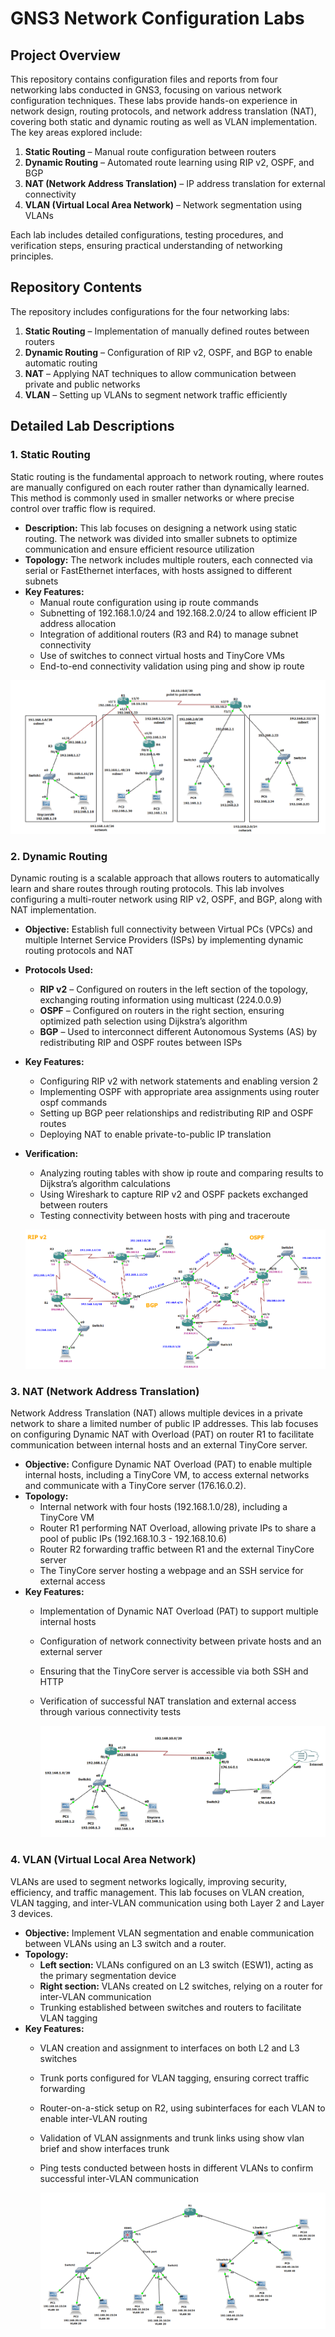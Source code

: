 # GNS3 Network Configuration Labs

## Project Overview
This repository contains configuration files and reports from four networking labs conducted in GNS3, focusing on various network configuration techniques. These labs provide hands-on experience in network design, routing protocols, and network address translation (NAT), covering both static and dynamic routing as well as VLAN implementation. The key areas explored include:

1. **Static Routing** – Manual route configuration between routers
2. **Dynamic Routing** – Automated route learning using RIP v2, OSPF, and BGP
3. **NAT (Network Address Translation)** – IP address translation for external connectivity
4. **VLAN (Virtual Local Area Network)** – Network segmentation using VLANs

Each lab includes detailed configurations, testing procedures, and verification steps, ensuring practical understanding of networking principles.

## Repository Contents
The repository includes configurations for the four networking labs:

1. **Static Routing** – Implementation of manually defined routes between routers
2. **Dynamic Routing** – Configuration of RIP v2, OSPF, and BGP to enable automatic routing
3. **NAT** – Applying NAT techniques to allow communication between private and public networks
4. **VLAN** – Setting up VLANs to segment network traffic efficiently

## Detailed Lab Descriptions

### 1. Static Routing
Static routing is the fundamental approach to network routing, where routes are manually configured on each router rather than dynamically learned. This method is commonly used in smaller networks or where precise control over traffic flow is required.
- **Description:** This lab focuses on designing a network using static routing. The network was divided into smaller subnets to optimize communication and ensure efficient resource utilization
- **Topology:** The network includes multiple routers, each connected via serial or FastEthernet interfaces, with hosts assigned to different subnets
- **Key Features:**
  - Manual route configuration using ip route commands
  - Subnetting of 192.168.1.0/24 and 192.168.2.0/24 to allow efficient IP address allocation
  - Integration of additional routers (R3 and R4) to manage subnet connectivity
  - Use of switches to connect virtual hosts and TinyCore VMs
  - End-to-end connectivity validation using ping and show ip route
  
![Network Topology](static%20routing/image.png)

### 2. Dynamic Routing
Dynamic routing is a scalable approach that allows routers to automatically learn and share routes through routing protocols. This lab involves configuring a multi-router network using RIP v2, OSPF, and BGP, along with NAT implementation.
- **Objective:** Establish full connectivity between Virtual PCs (VPCs) and multiple Internet Service Providers (ISPs) by implementing dynamic routing protocols and NAT
- **Protocols Used:**
  - **RIP v2** – Configured on routers in the left section of the topology, exchanging routing information using multicast (224.0.0.9)
  - **OSPF** – Configured on routers in the right section, ensuring optimized path selection using Dijkstra’s algorithm
  - **BGP** – Used to interconnect different Autonomous Systems (AS) by redistributing RIP and OSPF routes between ISPs
- **Key Features:**
  - Configuring RIP v2 with network statements and enabling version 2
  - Implementing OSPF with appropriate area assignments using router ospf commands
  - Setting up BGP peer relationships and redistributing RIP and OSPF routes
  - Deploying NAT to enable private-to-public IP translation
- **Verification:**
  - Analyzing routing tables with show ip route and comparing results to Dijkstra’s algorithm calculations
  - Using Wireshark to capture RIP v2 and OSPF packets exchanged between routers
  - Testing connectivity between hosts with ping and traceroute
 
   ![Network Topology](dynamic%20routing/image.png)

### 3. NAT (Network Address Translation)
Network Address Translation (NAT) allows multiple devices in a private network to share a limited number of public IP addresses. This lab focuses on configuring Dynamic NAT with Overload (PAT) on router R1 to facilitate communication between internal hosts and an external TinyCore server.
- **Objective:** Configure Dynamic NAT Overload (PAT) to enable multiple internal hosts, including a TinyCore VM, to access external networks and communicate with a TinyCore server (176.16.0.2).
- **Topology:**
  - Internal network with four hosts (192.168.1.0/28), including a TinyCore VM
  - Router R1 performing NAT Overload, allowing private IPs to share a pool of public IPs (192.168.10.3 - 192.168.10.6)
  - Router R2 forwarding traffic between R1 and the external TinyCore server
  - The TinyCore server hosting a webpage and an SSH service for external access
- **Key Features:**
  - Implementation of Dynamic NAT Overload (PAT) to support multiple internal hosts
  - Configuration of network connectivity between private hosts and an external server
  - Ensuring that the TinyCore server is accessible via both SSH and HTTP
  - Verification of successful NAT translation and external access through various connectivity tests
 
    ![Network Topology](nat/image.png)

### 4. VLAN (Virtual Local Area Network)
VLANs are used to segment networks logically, improving security, efficiency, and traffic management. This lab focuses on VLAN creation, VLAN tagging, and inter-VLAN communication using both Layer 2 and Layer 3 devices.
- **Objective:** Implement VLAN segmentation and enable communication between VLANs using an L3 switch and a router.
- **Topology:**
  - **Left section:** VLANs configured on an L3 switch (ESW1), acting as the primary segmentation device
  - **Right section:** VLANs created on L2 switches, relying on a router for inter-VLAN communication
  - Trunking established between switches and routers to facilitate VLAN tagging
- **Key Features:**
  - VLAN creation and assignment to interfaces on both L2 and L3 switches
  - Trunk ports configured for VLAN tagging, ensuring correct traffic forwarding
  - Router-on-a-stick setup on R2, using subinterfaces for each VLAN to enable inter-VLAN routing
  - Validation of VLAN assignments and trunk links using show vlan brief and show interfaces trunk
  - Ping tests conducted between hosts in different VLANs to confirm successful inter-VLAN communication
 
    ![Network Topology](vlan/image.png)
